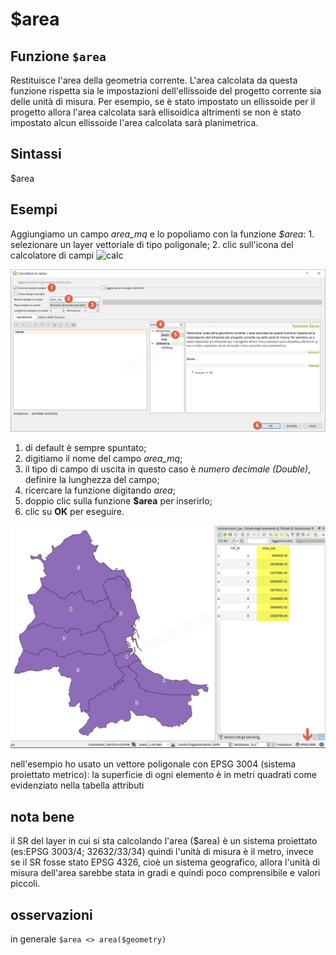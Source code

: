 # $area

## Funzione `$area`

Restituisce l'area della geometria corrente. L'area calcolata da questa funzione rispetta sia le impostazioni dell'ellissoide del progetto corrente sia delle unità di misura. Per esempio, se è stato impostato un ellissoide per il progetto allora l'area calcolata sarà ellisoidica altrimenti se non è stato impostato alcun ellissoide l'area calcolata sarà planimetrica.

## Sintassi

$area

## Esempi

Aggiungiamo un campo _area\_mq_ e lo popoliamo con la funzione _$area_: 1. selezionare un layer vettoriale di tipo poligonale; 2. clic sull'icona del calcolatore di campi ![calc](https://docs.qgis.org/testing/en/_images/mActionCalculateField.png)

![](../../../.gitbook/assets/area002.png)

1. di default è sempre spuntato;
2. digitiamo il nome del campo _area\_mq_;
3. il tipo di campo di uscita in questo caso è _numero decimale \(Double\)_, definire la lunghezza del campo;
4. ricercare la funzione digitando _area_;
5. doppio clic sulla funzione **$area** per inserirlo;
6. clic su **OK** per eseguire.

![](../../../.gitbook/assets/area004.png)

nell'esempio ho usato un vettore poligonale con EPSG 3004 \(sistema proiettato metrico\): la superficie di ogni elemento è in metri quadrati come evidenziato nella tabella attributi

## nota bene

il SR del layer in cui si sta calcolando l'area \($area\) è un sistema proiettato \(es:EPSG 3003/4; 32632/33/34\) quindi l'unità di misura è il metro, invece se il SR fosse stato EPSG 4326, cioè un sistema geografico, allora l'unità di misura dell'area sarebbe stata in gradi e quindi poco comprensibile e valori piccoli.

## osservazioni

in generale `$area <> area($geometry)`

